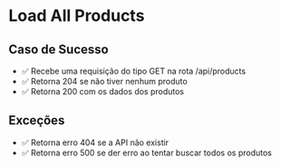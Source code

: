 # Load All Products

## Caso de Sucesso

- ✅ Recebe uma requisição do tipo GET na rota /api/products
- ✅ Retorna 204 se não tiver nenhum produto
- ✅ Retorna 200 com os dados dos produtos


## Exceções

- ✅ Retorna erro 404 se a API não existir
- ✅ Retorna erro 500 se der erro ao tentar buscar todos os produtos



